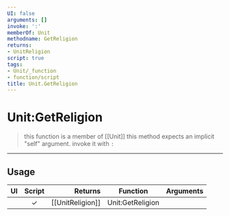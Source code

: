 ```yaml
---
UI: false
arguments: []
invoke: ':'
memberOf: Unit
methodname: GetReligion
returns:
- UnitReligion
script: true
tags:
- Unit/_function
- function/script
title: Unit.GetReligion
---
```

# Unit:GetReligion
> this function is a member of [[Unit]]
> this method expects an implicit "self" argument. invoke it with `:`
-----
## Usage
|  UI | Script | Returns | Function | Arguments |
|:---:|:------:|-------:|:--------:|:---------|
| |✓|[[UnitReligion]]|Unit:GetReligion||
